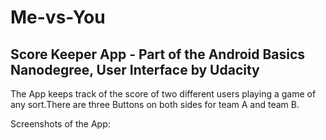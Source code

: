# Me-vs-You
## Score Keeper App - Part of the Android Basics Nanodegree, User Interface by Udacity   
The App keeps track of the score of two different users playing a game of any sort.There are three Buttons on both sides for team A and team B.

Screenshots of the App:
